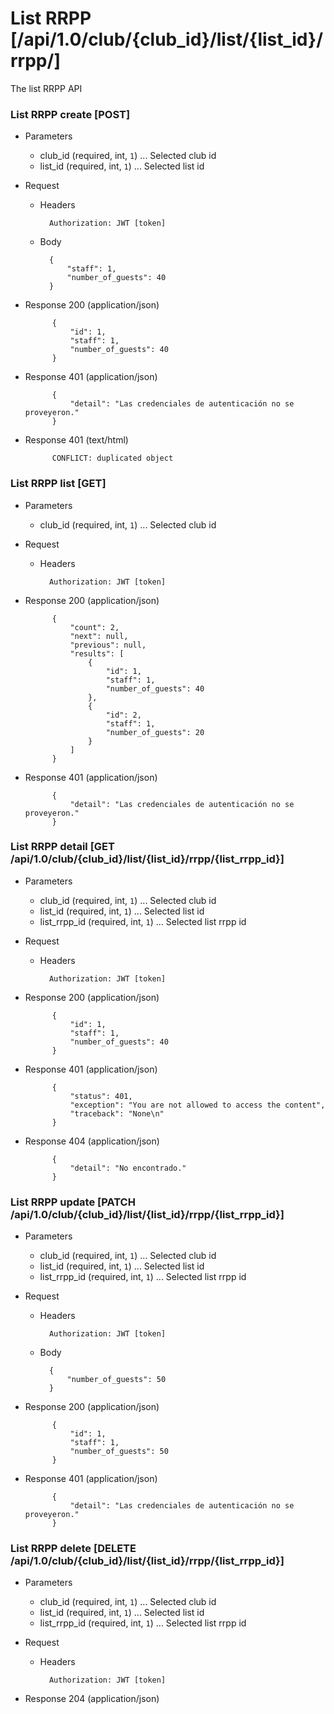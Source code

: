 # List RRPP [/api/1.0/club/{club_id}/list/{list_id}/rrpp/]

The list RRPP API

### List RRPP create [POST]

+ Parameters
    + club_id (required, int, `1`) ... Selected club id
    + list_id (required, int, `1`) ... Selected list id

+ Request
    + Headers
    
            Authorization: JWT [token]

    + Body
        
            {
                "staff": 1,
                "number_of_guests": 40
            }
            
+ Response 200 (application/json)

            {
                "id": 1,
                "staff": 1,
                "number_of_guests": 40
            }

+ Response 401 (application/json)

            {
                "detail": "Las credenciales de autenticación no se proveyeron."
            }

+ Response 401 (text/html)

            CONFLICT: duplicated object

### List RRPP list [GET]

+ Parameters
    + club_id (required, int, `1`) ... Selected club id

+ Request
    + Headers
    
            Authorization: JWT [token]

+ Response 200 (application/json)

            {
                "count": 2,
                "next": null,
                "previous": null,
                "results": [
                    {
                        "id": 1,
                        "staff": 1,
                        "number_of_guests": 40
                    },
                    {
                        "id": 2,
                        "staff": 1,
                        "number_of_guests": 20
                    }
                ]
            }
            
+ Response 401 (application/json)

            {
                "detail": "Las credenciales de autenticación no se proveyeron."
            }

### List RRPP detail [GET /api/1.0/club/{club_id}/list/{list_id}/rrpp/{list_rrpp_id}]

+ Parameters
    + club_id (required, int, `1`) ... Selected club id
    + list_id (required, int, `1`) ... Selected list id
    + list_rrpp_id (required, int, `1`) ... Selected list rrpp id

+ Request
    + Headers
    
            Authorization: JWT [token]

+ Response 200 (application/json)

            {
                "id": 1,
                "staff": 1,
                "number_of_guests": 40
            }

+ Response 401 (application/json)

            {
                "status": 401,
                "exception": "You are not allowed to access the content",
                "traceback": "None\n"
            }

+ Response 404 (application/json)

            {
                "detail": "No encontrado."
            }

### List RRPP update [PATCH /api/1.0/club/{club_id}/list/{list_id}/rrpp/{list_rrpp_id}]

+ Parameters
    + club_id (required, int, `1`) ... Selected club id
    + list_id (required, int, `1`) ... Selected list id
    + list_rrpp_id (required, int, `1`) ... Selected list rrpp id

+ Request
    + Headers
    
            Authorization: JWT [token]
    + Body

            {
                "number_of_guests": 50
            }

+ Response 200 (application/json)

            {
                "id": 1,
                "staff": 1,
                "number_of_guests": 50
            }

+ Response 401 (application/json)

            {
                "detail": "Las credenciales de autenticación no se proveyeron."
            }

### List RRPP delete [DELETE /api/1.0/club/{club_id}/list/{list_id}/rrpp/{list_rrpp_id}]

+ Parameters
    + club_id (required, int, `1`) ... Selected club id
    + list_id (required, int, `1`) ... Selected list id
    + list_rrpp_id (required, int, `1`) ... Selected list rrpp id

+ Request
    + Headers
    
            Authorization: JWT [token]

+ Response 204 (application/json)
